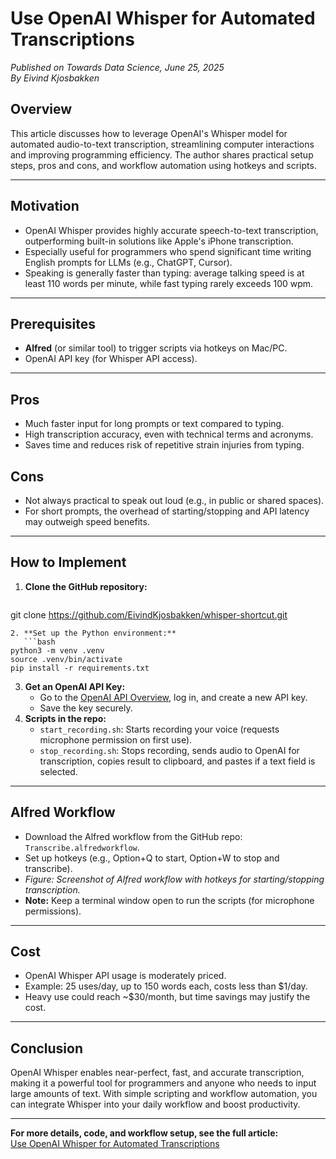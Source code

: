 # Use OpenAI Whisper for Automated Transcriptions

*Published on Towards Data Science, June 25, 2025*  
*By Eivind Kjosbakken*

## Overview

This article discusses how to leverage OpenAI's Whisper model for automated audio-to-text transcription, streamlining computer interactions and improving programming efficiency. The author shares practical setup steps, pros and cons, and workflow automation using hotkeys and scripts.

---

## Motivation

- OpenAI Whisper provides highly accurate speech-to-text transcription, outperforming built-in solutions like Apple's iPhone transcription.
- Especially useful for programmers who spend significant time writing English prompts for LLMs (e.g., ChatGPT, Cursor).
- Speaking is generally faster than typing: average talking speed is at least 110 words per minute, while fast typing rarely exceeds 100 wpm.

---

## Prerequisites

- **Alfred** (or similar tool) to trigger scripts via hotkeys on Mac/PC.
- OpenAI API key (for Whisper API access).

---

## Pros

- Much faster input for long prompts or text compared to typing.
- High transcription accuracy, even with technical terms and acronyms.
- Saves time and reduces risk of repetitive strain injuries from typing.

## Cons

- Not always practical to speak out loud (e.g., in public or shared spaces).
- For short prompts, the overhead of starting/stopping and API latency may outweigh speed benefits.

---

## How to Implement

1. **Clone the GitHub repository:**
   ```bash
git clone https://github.com/EivindKjosbakken/whisper-shortcut.git
```
2. **Set up the Python environment:**
   ```bash
python3 -m venv .venv
source .venv/bin/activate
pip install -r requirements.txt
```
3. **Get an OpenAI API Key:**
   - Go to the [OpenAI API Overview](https://platform.openai.com/overview), log in, and create a new API key.
   - Save the key securely.
4. **Scripts in the repo:**
   - `start_recording.sh`: Starts recording your voice (requests microphone permission on first use).
   - `stop_recording.sh`: Stops recording, sends audio to OpenAI for transcription, copies result to clipboard, and pastes if a text field is selected.

---

## Alfred Workflow

- Download the Alfred workflow from the GitHub repo: `Transcribe.alfredworkflow`.
- Set up hotkeys (e.g., Option+Q to start, Option+W to stop and transcribe).
- *Figure: Screenshot of Alfred workflow with hotkeys for starting/stopping transcription.*
- **Note:** Keep a terminal window open to run the scripts (for microphone permissions).

---

## Cost

- OpenAI Whisper API usage is moderately priced.
- Example: 25 uses/day, up to 150 words each, costs less than $1/day.
- Heavy use could reach ~$30/month, but time savings may justify the cost.

---

## Conclusion

OpenAI Whisper enables near-perfect, fast, and accurate transcription, making it a powerful tool for programmers and anyone who needs to input large amounts of text. With simple scripting and workflow automation, you can integrate Whisper into your daily workflow and boost productivity.

---

**For more details, code, and workflow setup, see the full article:**  
[Use OpenAI Whisper for Automated Transcriptions](https://towardsdatascience.com/use-openai-whisper-for-automated-transcriptions/) 